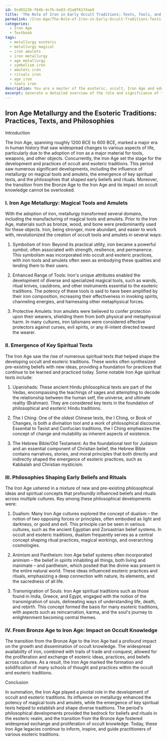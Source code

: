 ```yaml
---
id: 9cdb523b-f64b-4cfb-be83-d1a8f6174ae8
title: 'The Role of Iron in Early Occult Traditions: Texts, Tools, and Philosophies'
permalink: /Iron-Age/The-Role-of-Iron-in-Early-Occult-Traditions-Texts-Tools-and-Philosophies/
categories:
  - Iron Age
  - Textbook
tags:
  - metallurgy esoteric
  - metallurgy magical
  - iron amulets
  - iron metallurgy
  - age metallurgy
  - symbolism iron
  - amulets iron
  - rituals iron
  - age iron
  - tools iron
description: You are a master of the esoteric, occult, Iron Age and education, you have written many textbooks on the subject in ways that provide students with rich and deep understanding of the subject. You are being asked to write textbook-like sections on a topic and you do it with full context, explainability, and reliability in accuracy to the true facts of the topic at hand, in a textbook style that a student would easily be able to learn from, in a rich, engaging, and contextual way. Always include relevant context (such as formulas and history), related concepts, and in a way that someone can gain deep insights from.
excerpt: Generate a detailed overview of the role and significance of the Iron Age in the development and practices of occult and esoteric traditions. Include the influence of Iron Age metallurgy on magical tools and amulets, the emergence of key spiritual texts, and the philosophies that shaped early beliefs and rituals. Additionally, discuss the transition from the Bronze Age to the Iron Age and its impact on occult knowledge.
---
```


## Iron Age Metallurgy and the Esoteric Traditions: Practices, Texts, and Philosophies

Introduction

The Iron Age, spanning roughly 1200 BCE to 600 BCE, marked a major era in human history that saw widespread changes to various aspects of life, particularly due to the adoption of iron as a major material for tools, weapons, and other objects. Concurrently, the Iron Age set the stage for the development and practices of occult and esoteric traditions. This period saw numerous significant developments, including the influence of metallurgy on magical tools and amulets, the emergence of key spiritual texts, and the philosophies that shaped early beliefs and rituals. Moreover, the transition from the Bronze Age to the Iron Age and its impact on occult knowledge cannot be overlooked.

### I. Iron Age Metallurgy: Magical Tools and Amulets

With the adoption of iron, metallurgy transformed several domains, including the manufacturing of magical tools and amulets. Prior to the Iron Age, materials such as bronze, wood, and bone were predominantly used for these objects. Iron, being stronger, more abundant, and easier to work with, revolutionized the creation of occult tools and amulets in several ways:

1. Symbolism of Iron: Beyond its practical utility, iron became a powerful symbol, often associated with strength, resilience, and permanence. This symbolism was incorporated into occult and esoteric practices, with iron tools and amulets often seen as embodying these qualities and lending them to their users.

2. Enhanced Range of Tools: Iron's unique attributes enabled the development of diverse and specialized magical tools, such as wands, ritual knives, cauldrons, and other instruments essential to the esoteric traditions. The potency of these tools is said to have been amplified by their iron composition, increasing their effectiveness in invoking spirits, channeling energies, and harnessing other metaphysical forces.

3. Protective Amulets: Iron amulets were believed to confer protection upon their wearers, shielding them from both physical and metaphysical harm. In many cultures, iron talismans were considered effective protectors against curses, evil spirits, or any ill-intent directed toward the wearer.

### II. Emergence of Key Spiritual Texts

The Iron Age saw the rise of numerous spiritual texts that helped shape the developing occult and esoteric traditions. These works often synthesized pre-existing beliefs with new ideas, providing a foundation for practices that continue to be learned and practiced today. Some notable Iron Age spiritual texts include:

1. Upanishads: These ancient Hindu philosophical texts are part of the Vedas, encompassing the teachings of sages and attempting to decode the relationship between the human self, the universe, and ultimate reality (Brahman). They are considered key texts in the foundation of philosophical and esoteric Hindu traditions.

2. The I Ching: One of the oldest Chinese texts, the I Ching, or Book of Changes, is both a divination tool and a work of philosophical discourse. Essential to Taoist and Confucian traditions, the I Ching emphasizes the concept of change and mutability as inherent aspects of existence.

3. The Hebrew Bible/Old Testament: As the foundational text for Judaism and an essential component of Christian belief, the Hebrew Bible contains narratives, stories, and moral principles that both directly and indirectly shaped the emergence of esoteric practices, such as Kabbalah and Christian mysticism.

### III. Philosophies Shaping Early Beliefs and Rituals

The Iron Age ushered in a mixture of new and pre-existing philosophical ideas and spiritual concepts that profoundly influenced beliefs and rituals across multiple cultures. Key among these philosophical developments were:

1. Dualism: Many Iron Age cultures explored the concept of dualism – the notion of two opposing forces or principles, often embodied as light and darkness, or good and evil. This principle can be seen in various cultures, such as the ancient Egyptian and Zoroastrian belief systems. In occult and esoteric traditions, dualism frequently serves as a central concept shaping ritual practices, magical workings, and overarching cosmologies.

2. Animism and Pantheism: Iron Age belief systems often incorporated animism – the belief in spirits inhabiting all things, both living and inanimate – and pantheism, which posited that the divine was present in the entire natural world. These ideas influenced esoteric practices and rituals, emphasizing a deep connection with nature, its elements, and the sacredness of all life.

3. Transmigration of Souls: Iron Age spiritual traditions such as those found in India, Greece, and Egypt, engaged with the notion of the transmigration of souls, delineating ways of understanding life, death, and rebirth. This concept formed the basis for many esoteric traditions, with aspects such as reincarnation, karma, and the soul's journey to enlightenment becoming central themes.

### IV. From Bronze Age to Iron Age: Impact on Occult Knowledge

The transition from the Bronze Age to the Iron Age had a profound impact on the growth and dissemination of occult knowledge. The widespread availability of iron, combined with trails of trade and conquest, allowed for the proliferation and exchange of esoteric ideas, practices, and beliefs across cultures. As a result, the Iron Age marked the formation and solidification of many schools of thought and practices within the occult and esoteric traditions.

Conclusion

In summation, the Iron Age played a pivotal role in the development of occult and esoteric traditions. Its influence on metallurgy enhanced the potency of magical tools and amulets, while the emergence of key spiritual texts helped to establish and shape diverse traditions. The period's philosophical developments provided the bedrock for beliefs and rituals in the esoteric realm, and the transition from the Bronze Age fostered widespread exchange and proliferation of occult knowledge. Today, these Iron Age legacies continue to inform, inspire, and guide practitioners of various esoteric traditions.
